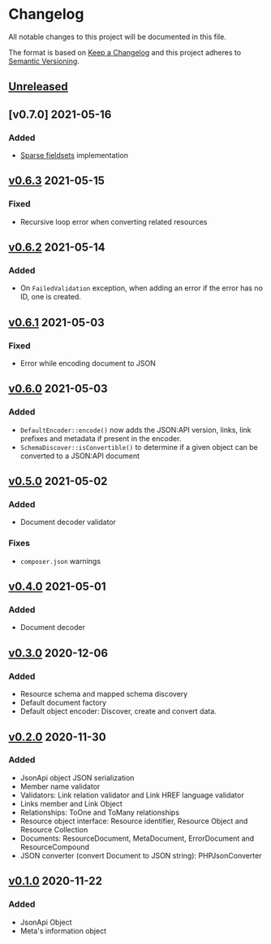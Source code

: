 # Changelog

All notable changes to this project will be documented in this file.

The format is based on [Keep a Changelog](http://keepachangelog.com/en/1.0.0/)
and this project adheres to [Semantic Versioning](http://semver.org/spec/v2.0.0.html).

## [Unreleased]

## [v0.7.0] 2021-05-16
### Added
- [Sparse fieldsets](https://jsonapi.org/format/1.1/#fetching-sparse-fieldsets) implementation

## [v0.6.3] 2021-05-15
### Fixed
- Recursive loop error when converting related resources

## [v0.6.2] 2021-05-14
### Added
- On `FailedValidation` exception, when adding an error if the error has no ID, one is created.

## [v0.6.1] 2021-05-03
### Fixed
- Error while encoding document to JSON

## [v0.6.0] 2021-05-03
### Added
- `DefaultEncoder::encode()` now adds the JSON:API version, links, link prefixes and
  metadata if present in the encoder.
- `SchemaDiscover::isConvertible()` to determine if a given object can be converted to a JSON:API document  

## [v0.5.0] 2021-05-02
### Added
- Document decoder validator
### Fixes
- `composer.json` warnings

## [v0.4.0] 2021-05-01
### Added
- Document decoder

## [v0.3.0] 2020-12-06
### Added
- Resource schema and mapped schema discovery
- Default document factory
- Default object encoder: Discover, create and convert data.

## [v0.2.0] 2020-11-30
### Added
- JsonApi object JSON serialization
- Member name validator
- Validators: Link relation validator and Link HREF language validator
- Links member and Link Object
- Relationships: ToOne and ToMany relationships
- Resource object interface: Resource identifier, Resource Object and Resource Collection
- Documents: ResourceDocument, MetaDocument, ErrorDocument and ResourceCompound
- JSON converter (convert Document to JSON string): PHPJsonConverter

## [v0.1.0] 2020-11-22
### Added
- JsonApi Object
- Meta's information object

[Unreleased]: https://github.com/slickframework/json-api/compare/v0.6.3...HEAD
[v0.6.3]: https://github.com/slickframework/json-api/compare/v0.6.2...v0.6.3
[v0.6.2]: https://github.com/slickframework/json-api/compare/v0.6.1...v0.6.2
[v0.6.1]: https://github.com/slickframework/json-api/compare/v0.6.0...v0.6.1
[v0.6.0]: https://github.com/slickframework/json-api/compare/v0.5.0...v0.6.0
[v0.5.0]: https://github.com/slickframework/json-api/compare/v0.4.0...v0.5.0
[v0.4.0]: https://github.com/slickframework/json-api/compare/v0.3.0...v0.4.0
[v0.3.0]: https://github.com/slickframework/json-api/compare/v0.2.0...v0.3.0
[v0.2.0]: https://github.com/slickframework/json-api/compare/v0.1.0...v0.2.0
[v0.1.0]: https://github.com/slickframework/json-api/compare/51d2e9...v0.1.0
